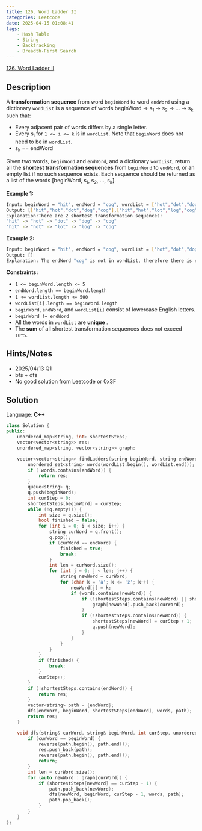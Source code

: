 ```yaml
---
title: 126. Word Ladder II
categories: Leetcode
date: 2025-04-15 01:08:41
tags:
    - Hash Table
    - String
    - Backtracking
    - Breadth-First Search
---
```


[126. Word Ladder II](https://leetcode.com/problems/word-ladder-ii/description/?envType=company&envId=linkedin&favoriteSlug=linkedin-six-months)

## Description

A **transformation sequence**  from word `beginWord` to word `endWord` using a dictionary `wordList` is a sequence of words beginWord -> s<sub>1</sub> -> s<sub>2</sub> -> ... -> s<sub>k</sub> such that:

- Every adjacent pair of words differs by a single letter.
- Every s<sub>i</sub> for `1 <= i <= k` is in `wordList`. Note that `beginWord` does not need to be in `wordList`.
- s<sub>k</sub> == endWord

Given two words, `beginWord` and `endWord`, and a dictionary `wordList`, return all the **shortest transformation sequences**  from `beginWord` to `endWord`, or an empty list if no such sequence exists. Each sequence should be returned as a list of the words [beginWord, s<sub>1</sub>, s<sub>2</sub>, ..., s<sub>k</sub>].

**Example 1:**

```bash
Input: beginWord = "hit", endWord = "cog", wordList = ["hot","dot","dog","lot","log","cog"]
Output: [["hit","hot","dot","dog","cog"],["hit","hot","lot","log","cog"]]
Explanation:There are 2 shortest transformation sequences:
"hit" -> "hot" -> "dot" -> "dog" -> "cog"
"hit" -> "hot" -> "lot" -> "log" -> "cog"
```

**Example 2:**

```bash
Input: beginWord = "hit", endWord = "cog", wordList = ["hot","dot","dog","lot","log"]
Output: []
Explanation: The endWord "cog" is not in wordList, therefore there is no valid transformation sequence.
```

**Constraints:**

- `1 <= beginWord.length <= 5`
- `endWord.length == beginWord.length`
- `1 <= wordList.length <= 500`
- `wordList[i].length == beginWord.length`
- `beginWord`, `endWord`, and `wordList[i]` consist of lowercase English letters.
- `beginWord != endWord`
- All the words in `wordList` are **unique** .
- The **sum**  of all shortest transformation sequences does not exceed `10^5`.

## Hints/Notes

- 2025/04/13 Q1
- bfs + dfs
- No good solution from Leetcode or 0x3F

## Solution

Language: **C++**

```C++
class Solution {
public:
    unordered_map<string, int> shortestSteps;
    vector<vector<string>> res;
    unordered_map<string, vector<string>> graph;

    vector<vector<string>> findLadders(string beginWord, string endWord, vector<string>& wordList) {
        unordered_set<string> words(wordList.begin(), wordList.end());
        if (!words.contains(endWord)) {
            return res;
        }
        queue<string> q;
        q.push(beginWord);
        int curStep = 0;
        shortestSteps[beginWord] = curStep;
        while (!q.empty()) {
            int size = q.size();
            bool finished = false;
            for (int i = 0; i < size; i++) {
                string curWord = q.front();
                q.pop();
                if (curWord == endWord) {
                    finished = true;
                    break;
                }
                int len = curWord.size();
                for (int j = 0; j < len; j++) {
                    string newWord = curWord;
                    for (char k = 'a'; k <= 'z'; k++) {
                        newWord[j] = k;
                        if (words.contains(newWord)) {
                            if (!shortestSteps.contains(newWord) || shortestSteps[newWord] == curStep + 1) {
                                graph[newWord].push_back(curWord);
                            }
                            if (!shortestSteps.contains(newWord)) {
                                shortestSteps[newWord] = curStep + 1;
                                q.push(newWord);
                            }
                        }
                    }
                }
            }
            if (finished) {
                break;
            }
            curStep++;
        }
        if (!shortestSteps.contains(endWord)) {
            return res;
        }
        vector<string> path = {endWord};
        dfs(endWord, beginWord, shortestSteps[endWord], words, path);
        return res;
    }

    void dfs(string& curWord, string& beginWord, int curStep, unordered_set<string>& words, vector<string>& path) {
        if (curWord == beginWord) {
            reverse(path.begin(), path.end());
            res.push_back(path);
            reverse(path.begin(), path.end());
            return;
        }
        int len = curWord.size();
        for (auto newWord : graph[curWord]) {
            if (shortestSteps[newWord] == curStep - 1) {
                path.push_back(newWord);
                dfs(newWord, beginWord, curStep - 1, words, path);
                path.pop_back();
            }
        }
    }
};
```
